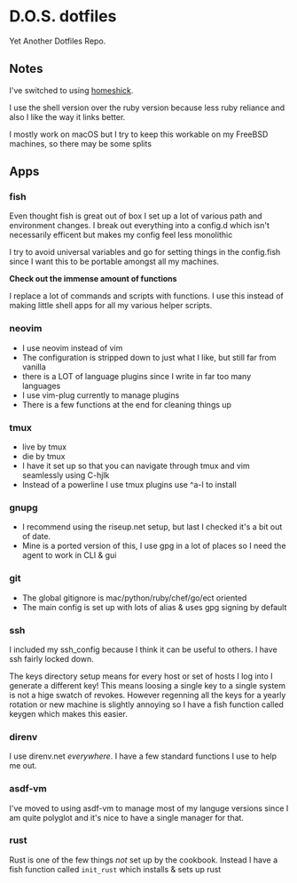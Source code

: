 # D.O.S. dotfiles

Yet Another Dotfiles Repo.

## Notes

I've switched to using [homeshick](https://github.com/andsens/homeshick).

I use the shell version over the ruby version because less ruby reliance and also I like the way it links better.

I mostly work on macOS but I try to keep this workable on my FreeBSD machines, so there may be some splits

## Apps

### fish

Even thought fish is great out of box I set up a lot of various path and environment changes.
I break out everything into a config.d which isn't necessarily efficent but makes my config feel less monolithic

I try to avoid universal variables and go for setting things in the config.fish since I want this to be portable amongst all my machines.

**Check out the immense amount of functions**

I replace a lot of commands and scripts with functions. I use this instead of making little shell apps for all my various helper scripts.

### neovim

* I use neovim instead of vim
* The configuration is stripped down to just what I like, but still far from vanilla
* there is a LOT of language plugins since I write in far too many languages
* I use vim-plug currently to manage plugins
* There is a few functions at the end for cleaning things up

### tmux

* live by tmux
* die by tmux
* I have it set up so that you can navigate through tmux and vim seamlessly using C-hjlk
* Instead of a powerline I use tmux plugins use ^a-I to install

### gnupg

* I recommend using the riseup.net setup, but last I checked it's a bit out of date.
* Mine is a ported version of this, I use gpg in a lot of places so I need the agent to work in CLI & gui

### git

* The global gitignore is mac/python/ruby/chef/go/ect oriented
* The main config is set up with lots of alias & uses gpg signing by default

### ssh

I included my ssh_config because I think it can be useful to others. I have ssh fairly locked down.

The keys directory setup means for every host or set of hosts I log into I generate a different key!
This means loosing a single key to a single system is not a hige swatch of revokes.
However regenning all the keys for a yearly rotation or new machine is slightly annoying so I have a fish function called keygen which makes this easier.

### direnv

I use direnv.net *everywhere*.
I have a few standard functions I use to help me out.

### asdf-vm

I've moved to using asdf-vm to manage most of my languge versions since I am quite polyglot and it's nice to have a single manager for that.

### rust

Rust is one of the few things *not* set up by the cookbook.
Instead I have a fish function called `init_rust` which installs & sets up rust
